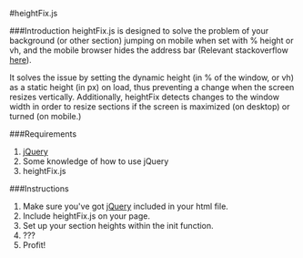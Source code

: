 #heightFix.js

###Introduction
heightFix.js is designed to solve the problem of your background (or other section)
jumping on mobile when set with % height or vh, and the mobile browser hides the
address bar (Relevant stackoverflow [here]( http://stackoverflow.com/questions/24944925/background-image-jumps-when-address-bar-hides-ios-android-mobile-chrome)).

It solves the issue by setting the dynamic height (in % of the window, or vh) as a static height (in px) on load,
thus preventing a change when the screen resizes vertically. Additionally, heightFix detects changes to the window
width in order to resize sections if the screen is maximized (on desktop) or turned (on mobile.)

###Requirements
1. [jQuery](https://jquery.com/)
2. Some knowledge of how to use jQuery
3. heightFix.js

###Instructions
1. Make sure you've got [jQuery](https://jquery.com/) included in your html file.
2. Include heightFix.js on your page.
3. Set up your section heights within the init function.
4. ???
5. Profit!
